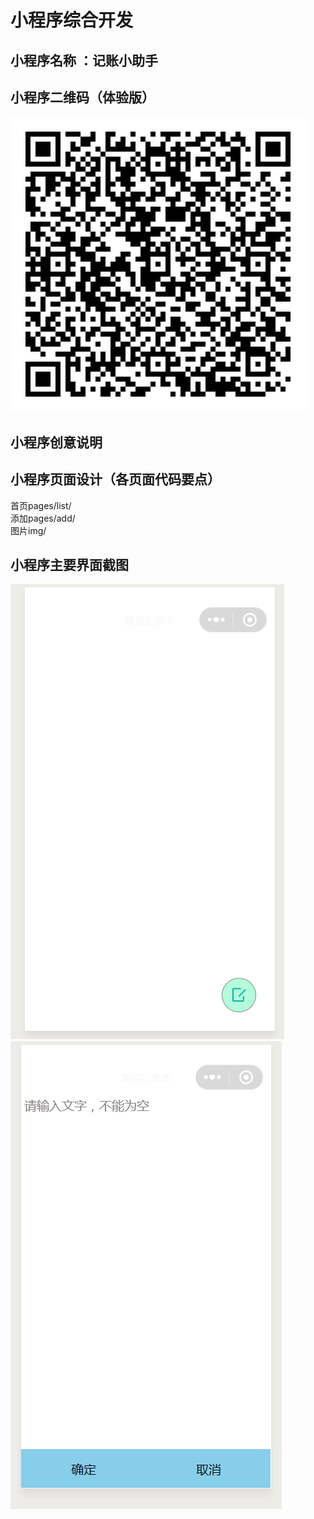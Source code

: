 
# 小程序综合开发
 ## 小程序名称 ：记账小助手
 
 ## 小程序二维码（体验版）
 ![image](https://github.com/a505407658/images/raw/master/img/二维码.jpg)
 
 ## 小程序创意说明
 
 ## 小程序页面设计（各页面代码要点）
 首页pages/list/</br>
 添加pages/add/</br>
 图片img/</br>


 
 
 ## 小程序主要界面截图
 ![image](https://github.com/a505407658/images/raw/master/img/界面.png)
 ![image](https://github.com/a505407658/images/raw/master/img/记录.png)


